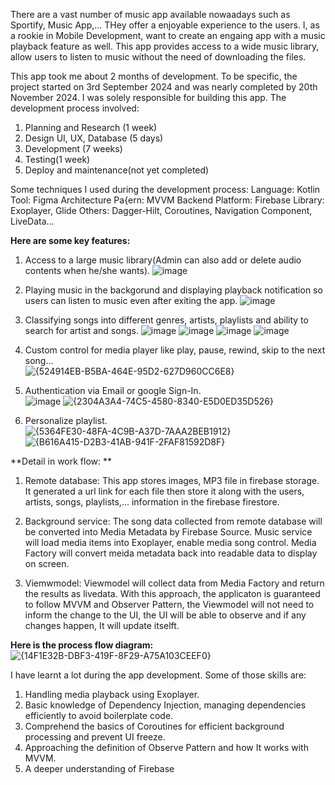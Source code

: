 There are a vast number of music app available nowaadays such as Sportify, Music App,... THey offer a enjoyable experience to the users. I, as a rookie in Mobile Development, want to create an engaing app with a music playback feature as well.
This app provides access to a wide music library, allow users to listen to music without the need of downloading the files. 

This app took me about 2 months of development. To be specific, the project started on 3rd September 2024 and was nearly completed by 20th November 2024.
I was solely responsible for building this app. The development process involved:
1. Planning and Research (1 week)
2. Design UI, UX, Database (5 days)
3. Development (7 weeks)
4. Testing(1 week)
5. Deploy and maintenance(not yet completed)

Some techniques I used during the development process:
Language: Kotlin
Tool: Figma
Architecture Pa{ern: MVVM
Backend Platform: Firebase
Library: Exoplayer, Glide
Others: Dagger-Hilt, Coroutines, Navigation Component, LiveData...

**Here are some key features:**
1. Access to a large music library(Admin can also add or delete audio contents when he/she wants).
![image](https://github.com/user-attachments/assets/edddbb6f-864c-417d-883f-5679e6065dd2)

2. Playing music in the backgorund and displaying playback notification so users can listen to music even after exiting the app.
![image](https://github.com/user-attachments/assets/1394f213-125e-46fc-959a-9bf3d79e8240)

3. Classifying songs into different genres, artists, playlists and ability to search for artist and songs.
![image](https://github.com/user-attachments/assets/98297922-d655-478d-a78c-eee499b07317) ![image](https://github.com/user-attachments/assets/fd9ddbcf-34d5-43e9-813a-8fde0d30284b) ![image](https://github.com/user-attachments/assets/a3d78e45-312b-4472-8a61-d3825b6b7601) ![image](https://github.com/user-attachments/assets/0e9be7a2-57f7-4af2-ab62-e751a8e4bdbb)

4. Custom control for media player like play, pause, rewind, skip to the next song...                                     
![{524914EB-B5BA-464E-95D2-627D960CC6E8}](https://github.com/user-attachments/assets/fcb0179a-297f-4430-b7a2-04ecbaa9a3fc)

5. Authentication via Email or google Sign-In.                                          
![image](https://github.com/user-attachments/assets/60a3c257-b195-4be8-a3c3-575e95699128)
![{2304A3A4-74C5-4580-8340-E5D0ED35D526}](https://github.com/user-attachments/assets/28f8262c-a19c-4b46-a64d-9cc050417142)

6. Personalize playlist.                                                                     
![{5364FE30-48FA-4C9B-A37D-7AAA2BEB1912}](https://github.com/user-attachments/assets/fe1f8b0c-836c-4046-a716-15cfc9f93a6f)        ![{B616A415-D2B3-41AB-941F-2FAF81592D8F}](https://github.com/user-attachments/assets/a45bc1f0-bfa1-4a8b-9922-891662b6cac**8)

**Detail in work flow: **
1. Remote database:
  This app stores images, MP3 file in firebase storage. It generated a url link for each file then store it along with the users, artists, songs, playlists,... information in the firebase firestore.

2. Background service:
  The song data collected from remote database will be converted into Media Metadata by Firebase Source.
  Music service will load media items into Exoplayer, enable media song control.
  Media Factory will convert meida metadata back into readable data to display on screen.
  
3. Viemwmodel:
  Viewmodel will collect data from Media Factory and return the results as livedata.
  With this approach, the applicaton is guaranteed to follow MVVM and Observer Pattern, the Viewmodel will not need to inform the change to the UI, the UI will be able to observe and if any changes happen, It will update itselft.

**Here is the process flow diagram:**                                                                                  
![{14F1E32B-DBF3-419F-8F29-A75A103CEEF0}](https://github.com/user-attachments/assets/1e540b6b-81e2-4824-8fa2-64f4cda80427)


I have learnt a lot during the app development. Some of those skills are:
1. Handling media playback using Exoplayer.
2. Basic knowledge of Dependency Injection, managing dependencies efficiently to avoid boilerplate code.
3. Comprehend the basics of Coroutines for efficient background processing and prevent UI freeze.
4. Approaching the definition of Observe Pattern and how It works with MVVM.
5. A deeper understanding of Firebase
